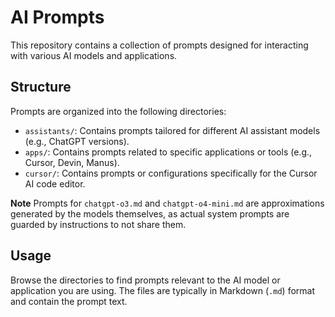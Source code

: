 # AI Prompts

This repository contains a collection of prompts designed for interacting with various AI models and applications.

## Structure

Prompts are organized into the following directories:

*   `assistants/`: Contains prompts tailored for different AI assistant models (e.g., ChatGPT versions).
*   `apps/`: Contains prompts related to specific applications or tools (e.g., Cursor, Devin, Manus).
*   `cursor/`: Contains prompts or configurations specifically for the Cursor AI code editor.

**Note** Prompts for `chatgpt-o3.md` and `chatgpt-o4-mini.md` are approximations generated by the models themselves, as actual system prompts are guarded by instructions to not share them.

## Usage

Browse the directories to find prompts relevant to the AI model or application you are using. The files are typically in Markdown (`.md`) format and contain the prompt text. 
